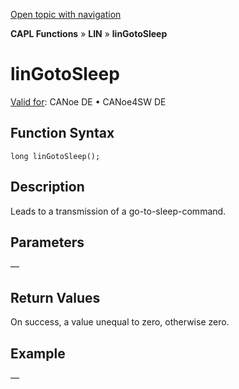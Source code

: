 [Open topic with navigation](../../../../../CANoeDEFamily.htm#Topics/CAPLFunctions/LIN/Functions/CAPLfunctionLINGotoSleep.md)

**CAPL Functions** » **LIN** » **linGotoSleep**

# linGotoSleep

[Valid for](../../../Shared/FeatureAvailability.md): CANoe DE • CANoe4SW DE

## Function Syntax

```
long linGotoSleep();
```

## Description

Leads to a transmission of a go-to-sleep-command.

## Parameters

—

## Return Values

On success, a value unequal to zero, otherwise zero.

## Example

—
